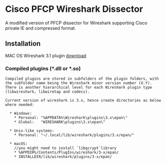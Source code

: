 # Cisco PFCP Wireshark Dissector

A modified version of PFCP dissector for Wireshark supporting Cisco private IE and
compressed format.

## Installation

MAC OS Wireshark 3.1 plugin [download](http://www.gdnet.be/Wireshark/macos_3_1_cisco_pfcp.so)


### Compiled plugins (*.dll or *.so)
    Compiled plugins are stored in subfolders of the plugin folders, with the subfolder name being the Wireshark minor version number (X.Y).
    There is another hierarchical level for each Wireshark plugin type (libwireshark, libwiretap and codecs).
    
    Current version of wireshark is 3.x, hence create directories as below where needed:
    
      * Windows:   
        * Personal: "%APPDATA%\Wireshark\plugins\3.x\epan\"   
        * Global:   "WIRESHARK\plugins\3.x\epan\"
        
      * Unix-like systems:  
        * Personal: "~/.local/lib/wireshark/plugins/3.x/epan/"
        
      * macOS:
        //you might need to install `libgcrypt`library
        * %APPDIR%/Contents/PlugIns/wireshark/3-x/epan/
        * INSTALLDIR/lib/wireshark/plugins/3-x/epan/
